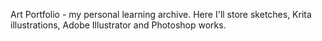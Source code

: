 Art Portfolio - my personal learning archive.
Here I'll store sketches, Krita illustrations, Adobe Illustrator and Photoshop works.
